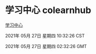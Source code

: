 # 学习中心 colearnhub
[学习中心](http://58.48.52.146:56308/colearnhub/)

2021年 05月 27日 星期四 10:32:26 CST

2021年 05月 27日 星期四 02:32:26 GMT
